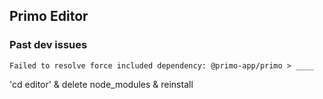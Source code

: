 ## Primo Editor

### Past dev issues

`Failed to resolve force included dependency: @primo-app/primo > ____`

'cd editor' & delete node_modules & reinstall